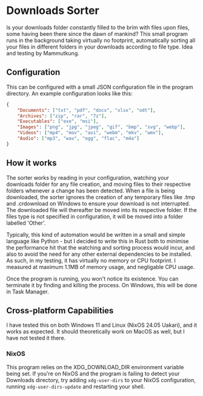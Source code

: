 # Downloads Sorter

Is your downloads folder constantly filled to the brim with files upon files, some having been there since the dawn of mankind? This small program runs in the background taking virtually no footprint, automatically sorting all your files in different folders in your downloads according to file type. Idea and testing by Mammutkung.

## Configuration

This can be configured with a small JSON configuration file in the program directory. 
An example configuration looks like this:
```json
{
	"Documents": ["txt", "pdf", "docx", "xlsx", "odt"],
	"Archives": ["zip", "rar", "7z"],
	"Executables": ["exe", "msi"],
	"Images": ["png", "jpg", "jpeg", "gif", "bmp", "svg", "webp"],
	"Videos": ["mp4", "mov", "avi", "webm", "mkv", "wmv"],
	"Audio": ["mp3", "wav", "ogg", "flac", "m4a"]
}
```

## How it works

The sorter works by reading in your configuration, watching your downloads folder for any file creation, and moving files to their respective folders whenever a change has been detected. When a file is being downloaded, the sorter ignores the creation of any temporary files like .tmp and .crdownload on Windows to ensure your download is not interrupted. The downloaded file will thereafter be moved into its respective folder. If the files type is not specified in configuration, it will be moved into a folder labelled 'Other'.

Typically, this kind of automation would be written in a small and simple language like Python - but I decided to write this in Rust both to minimise the performance hit that the watching and sorting process would incur, and also to avoid the need for any other external dependencies to be installed. As such, in my testing, it has virtually no memory or CPU footprint. I measured at maximum 1.1MB of memory usage, and negligable CPU usage.

Once the program is running, you won't notice its existence. You can terminate it by finding and killing the process. On Windows, this will be done in Task Manager.

## Cross-platform Capabilities

I have tested this on both Windows 11 and Linux (NixOS 24.05 Uakari), and it works as expected. It should theoretically work on MacOS as well, but I have not tested it there.

### NixOS
This program relies on the XDG_DOWNLOAD_DIR environment variable being set. If you're on NixOS and the program is failing to detect your Downloads directory, try adding `xdg-user-dirs` to your NixOS configuration, running `xdg-user-dirs-update` and restarting your shell.
